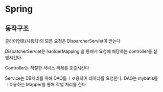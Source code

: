 Spring
========================

동작구조
---------------

클라이언트(사용자)의 모든 요청은 DisparcherServlet이 받는다

DispatcherServlet은 hanlderMapping 을 통해서 요청에 해당하는 controller를 실행시킨다.

Controller는 적절한 서비스 객체를 호출시킨다

Service는 DB처리를 위해 DAO를 ㅣㅇ용하여 데이터를 요청한다.
DAO는 mybatis를 ㅣㅇ용하는 Mapper를 통해 작업 처리를 한다

